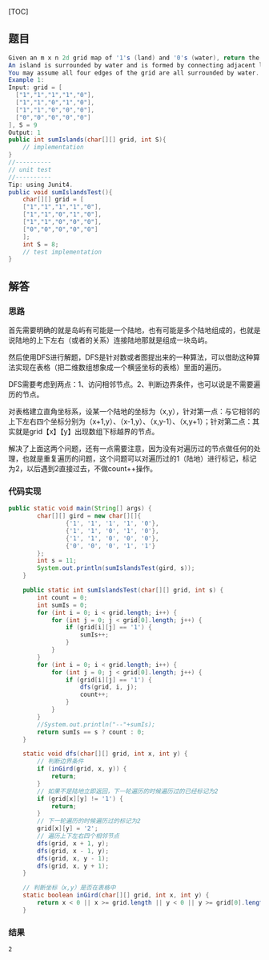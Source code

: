 [TOC]



## 题目

```java
Given an m x n 2d grid map of '1's (land) and '0's (water), return the number of islands which the sum of 1‘s on the island equal S (S>0).
An island is surrounded by water and is formed by connecting adjacent lands horizontally or vertically.
You may assume all four edges of the grid are all surrounded by water.
Example 1:
Input: grid = [
  ["1","1","1","1","0"],
  ["1","1","0","1","0"],
  ["1","1","0","0","0"],
  ["0","0","0","0","0"]
], S = 9
Output: 1
public int sumIslands(char[][] grid, int S){
    // implementation
}
//----------
// unit test
//----------
Tip: using Junit4.
public void sumIslandsTest(){
    char[][] grid = [
    ["1","1","1","1","0"],
    ["1","1","0","1","0"],
    ["1","1","0","0","0"],
    ["0","0","0","0","0"]
    ];
    int S = 8;
    // test implementation
}
```

## 解答

### 思路

首先需要明确的就是岛屿有可能是一个陆地，也有可能是多个陆地组成的，也就是说陆地的上下左右（或者的关系）连接陆地那就是组成一块岛屿。

然后使用DFS进行解题，DFS是针对数或者图提出来的一种算法，可以借助这种算法实现在表格（把二维数组想象成一个横竖坐标的表格）里面的遍历。

DFS需要考虑到两点：1、访问相邻节点。2、判断边界条件，也可以说是不需要遍历的节点。

对表格建立直角坐标系，设某一个陆地的坐标为（x,y），针对第一点：与它相邻的上下左右四个坐标分别为（x+1,y）、（x-1,y）、（x,y-1）、（x,y+1）；针对第二点：其实就是grid【x】【y】出现数组下标越界的节点。

解决了上面这两个问题，还有一点需要注意，因为没有对遍历过的节点做任何的处理，也就是重复遍历的问题，这个问题可以对遍历过的1（陆地）进行标记，标记为2，以后遇到2直接过去，不做count++操作。

### 代码实现

```java
public static void main(String[] args) {
        char[][] gird = new char[][]{
                {'1', '1', '1', '1', '0'},
                {'1', '1', '0', '1', '0'},
                {'1', '1', '0', '0', '0'},
                {'0', '0', '0', '1', '1'}
        };
        int s = 11;
        System.out.println(sumIslandsTest(gird, s));
    }

    public static int sumIslandsTest(char[][] grid, int s) {
        int count = 0;
        int sumIs = 0;
        for (int i = 0; i < grid.length; i++) {
            for (int j = 0; j < grid[0].length; j++) {
                if (grid[i][j] == '1') {
                    sumIs++;
                }
            }
        }
        for (int i = 0; i < grid.length; i++) {
            for (int j = 0; j < grid[0].length; j++) {
                if (grid[i][j] == '1') {
                    dfs(grid, i, j);
                    count++;
                }
            }
        }
        //System.out.println("--"+sumIs);
        return sumIs == s ? count : 0;
    }

    static void dfs(char[][] grid, int x, int y) {
        // 判断边界条件
        if (inGird(grid, x, y)) {
            return;
        }
        // 如果不是陆地立即返回，下一轮遍历的时候遍历过的已经标记为2
        if (grid[x][y] != '1') {
            return;
        }
        // 下一轮遍历的时候遍历过的标记为2
        grid[x][y] = '2';
        // 遍历上下左右四个相邻节点
        dfs(grid, x + 1, y);
        dfs(grid, x - 1, y);
        dfs(grid, x, y - 1);
        dfs(grid, x, y + 1);
    }

    // 判断坐标（x,y）是否在表格中
    static boolean inGird(char[][] grid, int x, int y) {
        return x < 0 || x >= grid.length || y < 0 || y >= grid[0].length;
    }
```

### 结果

```
2
```

